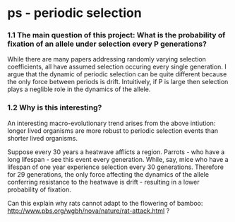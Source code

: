 ps - periodic selection
==

### 1.1 The main question of this project: What is the probability of fixation of an allele under selection every P generations?

While there are many papers addressing randomly varying selection coefficients, all have assumed selection occuring every single generation. I argue that the dynamic of periodic selection can be quite different because the only force between periods is drift. Intuitively, if P is large then selection plays a neglible role in the dynamics of the allele.

### 1.2 Why is this interesting?
An interesting macro-evolutionary trend arises from the above intiution: longer lived organisms are more robust to periodic selection events than shorter lived organisms.

Suppose every 30 years a heatwave afflicts a region. Parrots - who have a long lifespan - see this event every generation. While, say, mice who have a lifespan of one year experience selection every 30 generations. Therefore for 29 generations, the only force affecting the dynamics of the allele conferring resistance to the heatwave is drift - resulting in a lower probability of fixation. 

Can this explain why rats cannot adapt to the flowering of bamboo: http://www.pbs.org/wgbh/nova/nature/rat-attack.html ?

```
